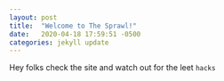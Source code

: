 ```yaml
---
layout: post
title:  "Welcome to The Sprawl!"
date:   2020-04-18 17:59:51 -0500
categories: jekyll update
---
```


Hey folks check the site and watch out for the leet `hacks`